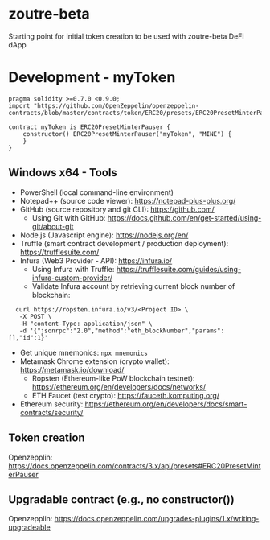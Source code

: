 # zoutre-beta
Starting point for initial token creation to be used with zoutre-beta DeFi dApp

# Development - myToken
<!-- myToken.sol sample example logic -->
```solidity
pragma solidity >=0.7.0 <0.9.0;
import "https://github.com/OpenZeppelin/openzeppelin-contracts/blob/master/contracts/token/ERC20/presets/ERC20PresetMinterPauser.sol";

contract myToken is ERC20PresetMinterPauser {
    constructor() ERC20PresetMinterPauser("myToken", "MINE") {
    }
}
```
## Windows x64 - Tools
* PowerShell (local command-line environment)
* Notepad++ (source code viewer): https://notepad-plus-plus.org/
* GitHub (source repository and git CLI): https://github.com/
  * Using Git with GitHub: https://docs.github.com/en/get-started/using-git/about-git
* Node.js (Javascript engine): https://nodejs.org/en/
* Truffle (smart contract development / production deployment): https://trufflesuite.com/
* Infura (Web3 Provider - API): https://infura.io/
  * Using Infura with Truffle: https://trufflesuite.com/guides/using-infura-custom-provider/
  * Validate Infura account by retrieving current block number of blockchain: 
```curl
  curl https://ropsten.infura.io/v3/<Project ID> \
   -X POST \
   -H "content-Type: application/json" \
   -d '{"jsonrpc":"2.0","method":"eth_blockNumber","params":[],"id":1}'
```
  * Get unique mnemonics: `npx mnemonics` 
* Metamask Chrome extension (crypto wallet): https://metamask.io/download/ 
  * Ropsten (Ethereum-like PoW blockchain testnet): https://ethereum.org/en/developers/docs/networks/
  * ETH Faucet (test crypto): https://fauceth.komputing.org/
* Ethereum security: https://ethereum.org/en/developers/docs/smart-contracts/security/

## Token creation
Openzepplin: https://docs.openzeppelin.com/contracts/3.x/api/presets#ERC20PresetMinterPauser

## Upgradable contract (e.g., no constructor())
Openzepplin: https://docs.openzeppelin.com/upgrades-plugins/1.x/writing-upgradeable
